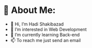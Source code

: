 # 💫 About Me:
- 👋 Hi, I’m Hadi Shakibazad
- 👀 I’m interested in Web Development
- 🌱 I’m currently learning Back-end
- 📫 To reach me just send an email
